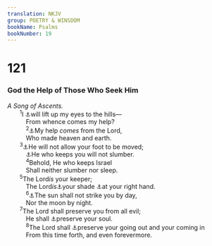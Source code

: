 ```yaml
---
translation: NKJV
group: POETRY & WINSDOM
bookName: Psalms 
bookNumber: 19
---
```


<div class="title"><h1>121</h1><h3>God the Help of Those Who Seek Him</h3><i>A Song of Ascents.</i></div>
<span class="verse thi_121_1">  <sup>1</sup>I <a data-toggle="tooltip" data-placement="bottom" title="Gen. 25:13; Is. 21:16; 60:7; Jer. 2:10; 49:28; Ezek. 27:21">⚓</a>will lift up my eyes to the hills—<br/>   From whence comes my help?<br/></span>
<span class="verse thi_121_2">   <sup>2</sup><a data-toggle="tooltip" data-placement="bottom" title="(Jer. 3:23)">⚓</a>My help <i>comes</i> from the Lord,<br/>   Who made heaven and earth.<br/></span>
<span class="verse thi_121_3">  <sup>3</sup><a data-toggle="tooltip" data-placement="bottom" title="(Ps. 124:8)">⚓</a>He will not allow your foot to be moved;<br/>   <a data-toggle="tooltip" data-placement="bottom" title="1 Sam. 2:9; Prov. 3:23, 26">⚓</a>He who keeps you will not slumber.<br/></span>
<span class="verse thi_121_4">   <sup>4</sup>Behold, He who keeps Israel<br/>   Shall neither slumber nor sleep.<br/></span>
<span class="verse thi_121_5">  <sup>5</sup>The Lord<i>is</i> your keeper;<br/>   The Lord<i>is</i><a data-toggle="tooltip" data-placement="bottom" title="(Ps. 127:1; Prov. 24:12); Is. 27:3">⚓</a>your shade <a data-toggle="tooltip" data-placement="bottom" title="Is. 25:4">⚓</a>at your right hand.<br/></span>
<span class="verse thi_121_6">   <sup>6</sup><a data-toggle="tooltip" data-placement="bottom" title="Ps. 16:8">⚓</a>The sun shall not strike you by day,<br/>   Nor the moon by night.<br/></span>
<span class="verse thi_121_7">  <sup>7</sup>The Lord shall preserve you from all evil;<br/>   He shall <a data-toggle="tooltip" data-placement="bottom" title="Ps. 91:5; Is. 49:10; Jon. 4:8; Rev. 7:16">⚓</a>preserve your soul.<br/></span>
<span class="verse thi_121_8">   <sup>8</sup>The Lord shall <a data-toggle="tooltip" data-placement="bottom" title="Ps. 41:2">⚓</a>preserve your going out and your coming in<br/>   From this time forth, and even forevermore.<br/></span>
